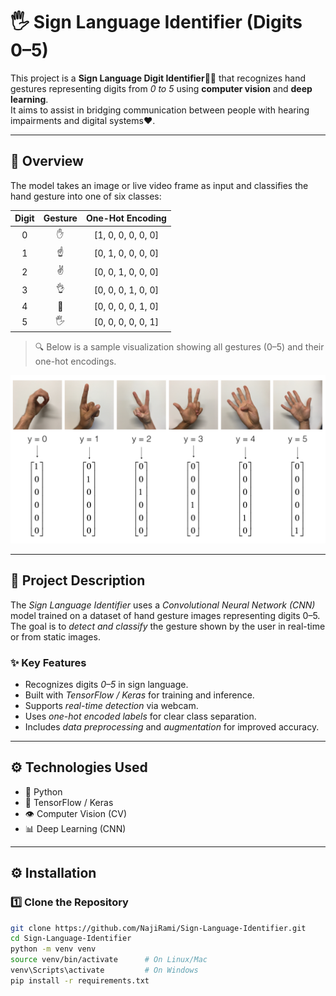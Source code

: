 # 🖐 Sign Language Identifier (Digits 0–5)

This project is a **Sign Language Digit Identifier**🤩🤩 that recognizes hand gestures representing digits from *0 to 5* using **computer vision** and **deep learning**.  
It aims to assist in bridging communication between people with hearing impairments and digital systems❤️.

---

## 📸 Overview

The model takes an image or live video frame as input and classifies the hand gesture into one of six classes:

| Digit | Gesture | One-Hot Encoding |
|:------:|:--------:|:----------------:|
| 0 | ✋ | [1, 0, 0, 0, 0, 0] |
| 1 | ☝ | [0, 1, 0, 0, 0, 0] |
| 2 | ✌ | [0, 0, 1, 0, 0, 0] |
| 3 | 👌 | [0, 0, 0, 1, 0, 0] |
| 4 | 🖖 | [0, 0, 0, 0, 1, 0] |
| 5 | 🖐 | [0, 0, 0, 0, 0, 1] |

> 🔍 Below is a sample visualization showing all gestures (0–5) and their one-hot encodings.

![Sign Language Digits Example](./images/SIGNS.png)

---

## 🧠 Project Description

The *Sign Language Identifier* uses a *Convolutional Neural Network (CNN)* model trained on a dataset of hand gesture images representing digits 0–5.  
The goal is to *detect and classify* the gesture shown by the user in real-time or from static images.

### ✨ Key Features

- Recognizes digits *0–5* in sign language.
- Built with *TensorFlow / Keras* for training and inference.
- Supports *real-time detection* via webcam.
- Uses *one-hot encoded labels* for clear class separation.
- Includes *data preprocessing* and *augmentation* for improved accuracy.

---
## ⚙ Technologies Used
- 🐍 Python
- 🧠 TensorFlow / Keras
- 👁 Computer Vision (CV)
- 📊 Deep Learning (CNN)

---

## ⚙ Installation

### 1️⃣ Clone the Repository
```bash
git clone https://github.com/NajiRami/Sign-Language-Identifier.git
cd Sign-Language-Identifier
python -m venv venv
source venv/bin/activate      # On Linux/Mac
venv\Scripts\activate         # On Windows
pip install -r requirements.txt
